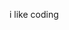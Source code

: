 i like coding

<!---
CataclysmicCPU/CataclysmicCPU is a ✨ special ✨ repository because its `README.md` (this file) appears on your GitHub profile.
You can click the Preview link to take a look at your changes.
--->
